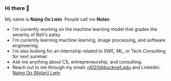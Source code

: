 ### Hi there 👋

My name is **Naing Oo Lwin**. People call me **Nolan**.

- I'm currently working on the machine learning model that grades the severity of Bell's palsy.
- I'm currently learning machine learning, image processing, and software engineering.
- I'm also looking for an internship related to SWE, ML, or Tech Consulting for next summer.
- Ask me anything about CS, entrepreneurship, and consulting.
- Reach out to me through my email: [nl020@bucknell.edu](nl020@bucknell.edu) and LinkedIn: [Naing Oo (Nolan) Lwin](https://www.linkedin.com/in/naing-oo-lwin-nolan/)

<!--
**i-am-nolan25/i-am-nolan25** is a ✨ _special_ ✨ repository because its `README.md` (this file) appears on your GitHub profile.

Here are some ideas to get you started:

- 🔭 I’m currently working on ...
- 🌱 I’m currently learning ...
- 👯 I’m looking to collaborate on ...
- 🤔 I’m looking for help with ...
- 💬 Ask me about ...
- 📫 How to reach me: ...
- 😄 Pronouns: ...
- ⚡ Fun fact: ...
-->
